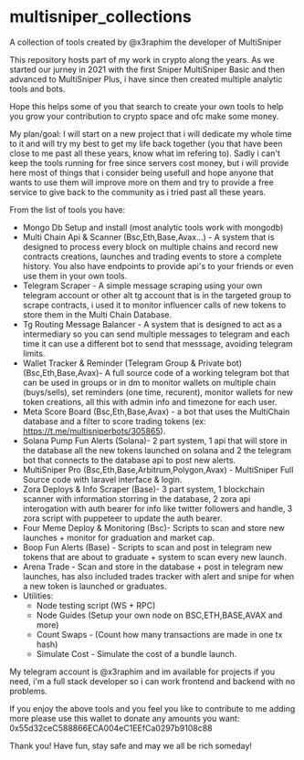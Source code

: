 # multisniper_collections
A collection of tools created by @x3raphim the developer of MultiSniper

This repository hosts part of my work in crypto along the years. As we started our jurney in 2021 with the first Sniper MultiSniper Basic and then advanced to MultiSniper Plus, i have since then created multiple analytic tools and bots.

Hope this helps some of you that search to create your own tools to help you grow your contribution to crypto space and ofc make some money.

My plan/goal:
I will start on a new project that i will dedicate my whole time to it and will try my best to get my life back together (you that have been close to me past all these years, know what im refering to).
Sadly i can't keep the tools running for free since servers cost money, but i will provide here most of things that i consider being usefull and hope anyone that wants to use them will improve more on them and try to provide a free service to give back to the community as i tried past all these years.

From the list of tools you have:
- Mongo Db Setup and install (most analytic tools work with mongodb)
- Multi Chain Api & Scanner (Bsc,Eth,Base,Avax...) - A system that is designed to process every block on multiple chains and record new contracts creations, launches and trading events to store a complete history. You also have endpoints to provide api's to your friends or even use them in your own tools.
- Telegram Scraper - A simple message scraping using your own telegram account or other alt tg account that is in the targeted group to scrape contracts, i used it to monitor influencer calls of new tokens to store them in the Multi Chain Database.
- Tg Routing Message Balancer - A system that is designed to act as a intermediary so you can send multiple messages to telegram and each time it can use a different bot to send that messsage, avoiding telegram limits.
- Wallet Tracker & Reminder (Telegram Group & Private bot) (Bsc,Eth,Base,Avax)- A full source code of a working telegram bot that can be used in groups or in dm to monitor wallets on multiple chain (buys/sells), set reminders (one time, recurent), monitor wallets for new token creations, all this with admin info and timezone for each user.
- Meta Score Board (Bsc,Eth,Base,Avax) - a bot that uses the MultiChain database and a filter to score trading tokens (ex: https://t.me/multisniperbots/305865).
- Solana Pump Fun Alerts (Solana)- 2 part system, 1 api that will store in the database all the new tokens launched on solana and 2 the telegram bot that connects to the database api to post new alerts.
- MultiSniper Pro (Bsc,Eth,Base,Arbitrum,Polygon,Avax) - MultiSniper Full Source code with laravel interface & login.
- Zora Deploys & Info Scraper (Base)- 3 part system, 1 blockchain scanner with information storring in the database, 2 zora api interogation with auth bearer for info like twitter followers and handle, 3 zora script with puppeteer to update the auth bearer.
- Four Meme Deploy & Monitoring (Bsc)- Scripts to scan and store new launches + monitor for graduation and market cap.
- Boop Fun Alerts (Base) - Scripts to scan and post in telegram new tokens that are about to graduate + system to scan every new launch.
- Arena Trade - Scan and store in the database + post in telegram new launches, has also included trades tracker with alert and snipe for when a new token is launched or graduates.
- Utilities:
  *  Node testing script (WS + RPC)
  *  Node Guides (Setup your own node on BSC,ETH,BASE,AVAX and more)
  *  Count Swaps - (Count how many transactions are made in one tx hash)
  *  Simulate Cost - Simulate the cost of a bundle launch.
 
My telegram account is @x3raphim and im available for projects if you need, i'm a full stack developer so i can work frontend and backend with no problems.

If you enjoy the above tools and you feel you like to contribute to me adding more please use this wallet to donate any amounts you want: 0x55d32ceC588866ECA004eC1EEfCa0297b9108c88

Thank you! Have fun, stay safe and may we all be rich someday!

